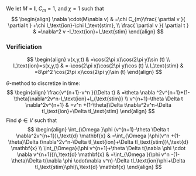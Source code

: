 We let $M=\mathbf{I}$, $C_{m}=1$, and $\chi=1$ such that
$$
\begin{align}
\nabla \cdot(M\nabla v)  & =\chi C_{m}\frac{ \partial v }{ \partial t } +\chi I_\text{ion}-\chi I_\text{stim}, \\
\frac{ \partial v }{ \partial t } & =\nabla^2 v -I_\text{ion}+I_\text{stim}
\end{align}
$$
### Verificiation
$$
\begin{align}
v(x,y,t) & =\cos(2\pi x)\cos(2\pi y)\sin (t) \\
I_\text{ion}=s(x,y,t) & =-\cos(2\pi x)\cos(2\pi y)\cos (t) \\
I_\text{stim} & =8\pi^2 \cos(2\pi x)\cos(2\pi y)\sin (t) 
\end{align}
$$



$\theta$-method to discretize in time:
$$
\begin{align}
\frac{v^{n+1}-v^n }{\Delta t} & =\theta \nabla ^2v^{n+1}+(1-\theta)\nabla^2v^n-I_\text{ion}+I_{\text{stim}} \\
v^{n+1}-\theta \Delta t \nabla^2v^{n+1} & =v^n +(1-\theta)\Delta t\nabla^2v^n-\Delta tI_\text{ion}+\Delta tI_\text{stim}
\end{align}
$$
Find $\phi \in V$ such that
$$
\begin{align}
\int_{\Omega }\phi (v^{n+1}-\theta \Delta t \nabla^2v^{n+1})\,\text{d} \mathbf{x} & =\int_{\Omega }\phi(v^n +(1-\theta)\Delta t\nabla^2v^n-\Delta tI_\text{ion}+\Delta tI_\text{stim})\,\text{d} \mathbf{x} \\
\int_{\Omega}(\phi v^{n+1}+\theta \Delta t(\nabla \phi \cdot \nabla v^{n+1}))\,\text{d} \mathbf{x} & =\int_{\Omega }(\phi v^n -(1-\theta)\Delta t(\nabla \phi \cdot\nabla v^n)-\Delta tI_\text{ion}\phi+\Delta tI_\text{stim}\phi)\,\text{d} \mathbf{x}
\end{align}
$$
